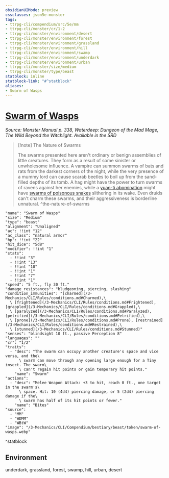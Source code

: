 ```yaml
---
obsidianUIMode: preview
cssclasses: json5e-monster
tags:
- ttrpg-cli/compendium/src/5e/mm
- ttrpg-cli/monster/cr/1-2
- ttrpg-cli/monster/environment/desert
- ttrpg-cli/monster/environment/forest
- ttrpg-cli/monster/environment/grassland
- ttrpg-cli/monster/environment/hill
- ttrpg-cli/monster/environment/swamp
- ttrpg-cli/monster/environment/underdark
- ttrpg-cli/monster/environment/urban
- ttrpg-cli/monster/size/medium
- ttrpg-cli/monster/type/beast
statblock: inline
statblock-link: "#^statblock"
aliases:
- Swarm of Wasps
---
```

# [Swarm of Wasps](3-Mechanics\CLI\Compendium\bestiary\beast/swarm-of-wasps.md)
*Source: Monster Manual p. 338, Waterdeep: Dungeon of the Mad Mage, The Wild Beyond the Witchlight. Available in the <span title='Systems Reference Document (5.1)'>SRD</span>*  

> [!note] The Nature of Swarms
> 
> The swarms presented here aren't ordinary or benign assemblies of little creatures. They form as a result of some sinister or unwholesome influence. A vampire can summon swarms of bats and rats from the darkest corners of the night, while the very presence of a mummy lord can cause scarab beetles to boil up from the sand-filled depths of its tomb. A hag might have the power to turn swarms of ravens against her enemies, while a [yuan-ti abomination](/3-Mechanics/CLI/Compendium/bestiary/monstrosity/yuan-ti-abomination.md) might have [swarms of poisonous snakes](/3-Mechanics/CLI/Compendium/bestiary/beast/swarm-of-poisonous-snakes.md) slithering in its wake. Even druids can't charm these swarms, and their aggressiveness is borderline unnatural.
^the-nature-of-swarms

```statblock
"name": "Swarm of Wasps"
"size": "Medium"
"type": "beast"
"alignment": "Unaligned"
"ac": !!int "12"
"ac_class": "natural armor"
"hp": !!int "22"
"hit_dice": "5d8"
"modifier": !!int "1"
"stats":
  - !!int "3"
  - !!int "13"
  - !!int "10"
  - !!int "1"
  - !!int "7"
  - !!int "1"
"speed": "5 ft., fly 30 ft."
"damage_resistances": "bludgeoning, piercing, slashing"
"condition_immunities": "[charmed](/3-Mechanics/CLI/Rules/conditions.md#Charmed),\
  \ [frightened](/3-Mechanics/CLI/Rules/conditions.md#Frightened), [grappled](/3-Mechanics/CLI/Rules/conditions.md#Grappled),\
  \ [paralyzed](/3-Mechanics/CLI/Rules/conditions.md#Paralyzed), [petrified](/3-Mechanics/CLI/Rules/conditions.md#Petrified),\
  \ [prone](/3-Mechanics/CLI/Rules/conditions.md#Prone), [restrained](/3-Mechanics/CLI/Rules/conditions.md#Restrained),\
  \ [stunned](/3-Mechanics/CLI/Rules/conditions.md#Stunned)"
"senses": "blindsight 10 ft., passive Perception 8"
"languages": ""
"cr": "1/2"
"traits":
  - "desc": "The swarm can occupy another creature's space and vice versa, and the\
      \ swarm can move through any opening large enough for a Tiny insect. The swarm\
      \ can't regain hit points or gain temporary hit points."
    "name": "Swarm"
"actions":
  - "desc": "Melee Weapon Attack: +3 to hit, reach 0 ft., one target in the swarm's\
      \ space. Hit: 10 (4d4) piercing damage, or 5 (2d4) piercing damage if the\
      \ swarm has half of its hit points or fewer."
    "name": "Bites"
"source":
  - "MM"
  - "WDMM"
  - "WBtW"
"image": "/3-Mechanics/CLI/Compendium/bestiary/beast/token/swarm-of-wasps.webp"
```
^statblock

## Environment

underdark, grassland, forest, swamp, hill, urban, desert
